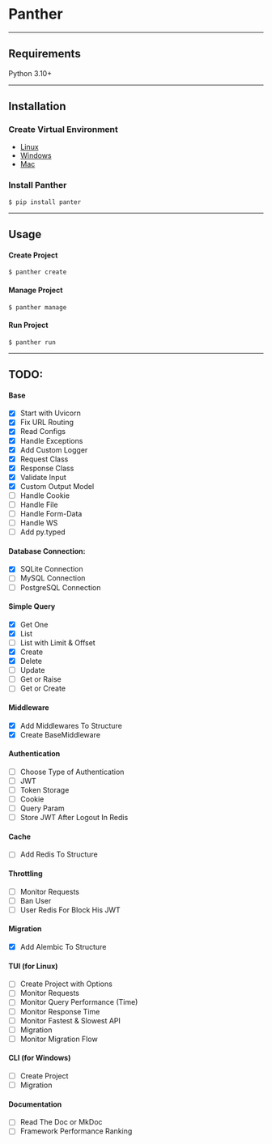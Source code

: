 # Panther
<hr/>

## Requirements

Python 3.10+
<hr/>

## Installation

### Create Virtual Environment

* <a href="https://">Linux </a>
* <a href="https://">Windows </a>
* <a href="https://">Mac </a>

### Install Panther 

<div class="termy">

```console
$ pip install panter
```
</div>
<hr/>

## Usage
#### Create Project
<div class="termy">

```console
$ panther create
```
</div>

#### Manage Project
<div class="termy">

```console
$ panther manage
```
</div>

#### Run Project
<div class="termy">

```console
$ panther run 
```
</div>

<hr>

## TODO:

#### Base 
- [x] Start with Uvicorn 
- [x] Fix URL Routing 
- [x] Read Configs 
- [x] Handle Exceptions 
- [x] Add Custom Logger 
- [x] Request Class 
- [x] Response Class 
- [x] Validate Input 
- [x] Custom Output Model 
- [ ] Handle Cookie
- [ ] Handle File 
- [ ] Handle Form-Data
- [ ] Handle WS 
- [ ] Add py.typed 

#### Database Connection:

- [x] SQLite Connection
- [ ] MySQL Connection
- [ ] PostgreSQL Connection

#### Simple Query
- [x] Get One 
- [x] List  
- [ ] List with Limit & Offset
- [x] Create 
- [x] Delete 
- [ ] Update
- [ ] Get or Raise
- [ ] Get or Create

#### Middleware
- [x] Add Middlewares To Structure
- [x] Create BaseMiddleware

#### Authentication 
- [ ] Choose Type of Authentication 
- [ ] JWT 
- [ ] Token Storage 
- [ ] Cookie 
- [ ] Query Param
- [ ] Store JWT After Logout In Redis

#### Cache
- [ ] Add Redis To Structure

#### Throttling
- [ ] Monitor Requests 
- [ ] Ban User 
- [ ] User Redis For Block His JWT

#### Migration 
- [x] Add Alembic To Structure

#### TUI (for Linux)
- [ ] Create Project with Options
- [ ] Monitor Requests  
- [ ] Monitor Query Performance (Time)
- [ ] Monitor Response Time
- [ ] Monitor Fastest & Slowest API
- [ ] Migration
- [ ] Monitor Migration Flow
    
#### CLI (for Windows)
- [ ] Create Project 
- [ ] Migration

#### Documentation 
- [ ] Read The Doc or MkDoc 
- [ ] Framework Performance Ranking 
